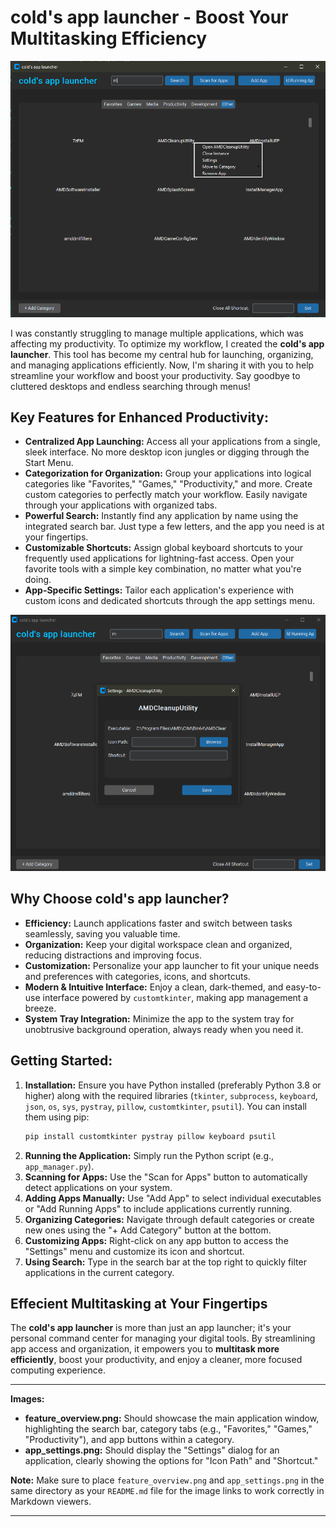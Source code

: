 # cold's app launcher - Boost Your Multitasking Efficiency

![Feature Overview](get.png)

I was constantly struggling to manage multiple applications, which was affecting my productivity. To optimize my workflow, I created the **cold's app launcher**. This tool has become my central hub for launching, organizing, and managing applications efficiently. Now, I'm sharing it with you to help streamline your workflow and boost your productivity. Say goodbye to cluttered desktops and endless searching through menus!

## Key Features for Enhanced Productivity:

*   **Centralized App Launching:** Access all your applications from a single, sleek interface. No more desktop icon jungles or digging through the Start Menu.
*   **Categorization for Organization:** Group your applications into logical categories like "Favorites," "Games," "Productivity," and more.  Create custom categories to perfectly match your workflow.  Easily navigate through your applications with organized tabs.
*   **Powerful Search:** Instantly find any application by name using the integrated search bar. Just type a few letters, and the app you need is at your fingertips.
*   **Customizable Shortcuts:** Assign global keyboard shortcuts to your frequently used applications for lightning-fast access. Open your favorite tools with a simple key combination, no matter what you're doing.
*   **App-Specific Settings:** Tailor each application's experience with custom icons and dedicated shortcuts through the app settings menu.

![App Settings](set.png)

## Why Choose cold's app launcher?

*   **Efficiency:** Launch applications faster and switch between tasks seamlessly, saving you valuable time.
*   **Organization:** Keep your digital workspace clean and organized, reducing distractions and improving focus.
*   **Customization:** Personalize your app launcher to fit your unique needs and preferences with categories, icons, and shortcuts.
*   **Modern & Intuitive Interface:** Enjoy a clean, dark-themed, and easy-to-use interface powered by `customtkinter`, making app management a breeze.
*   **System Tray Integration:** Minimize the app to the system tray for unobtrusive background operation, always ready when you need it.

## Getting Started:

1.  **Installation:**  Ensure you have Python installed (preferably Python 3.8 or higher) along with the required libraries (`tkinter`, `subprocess`, `keyboard`, `json`, `os`, `sys`, `pystray`, `pillow`, `customtkinter`, `psutil`). You can install them using pip:
    ```bash
    pip install customtkinter pystray pillow keyboard psutil
    ```
2.  **Running the Application:** Simply run the Python script (e.g., `app_manager.py`).
3.  **Scanning for Apps:** Use the "Scan for Apps" button to automatically detect applications on your system.
4.  **Adding Apps Manually:**  Use "Add App" to select individual executables or "Add Running Apps" to include applications currently running.
5.  **Organizing Categories:**  Navigate through default categories or create new ones using the "+ Add Category" button at the bottom.
6.  **Customizing Apps:** Right-click on any app button to access the "Settings" menu and customize its icon and shortcut.
7.  **Using Search:** Type in the search bar at the top right to quickly filter applications in the current category.

## Effecient Multitasking at Your Fingertips

The **cold's app launcher** is more than just an app launcher; it's your personal command center for managing your digital tools. By streamlining app access and organization, it empowers you to **multitask more efficiently**, boost your productivity, and enjoy a cleaner, more focused computing experience.

---

**Images:**

*   **feature\_overview.png:**  Should showcase the main application window, highlighting the search bar, category tabs (e.g., "Favorites," "Games," "Productivity"), and app buttons within a category.
*   **app\_settings.png:** Should display the "Settings" dialog for an application, clearly showing the options for "Icon Path" and "Shortcut."

**Note:**  Make sure to place `feature_overview.png` and `app_settings.png` in the same directory as your `README.md` file for the image links to work correctly in Markdown viewers.

---